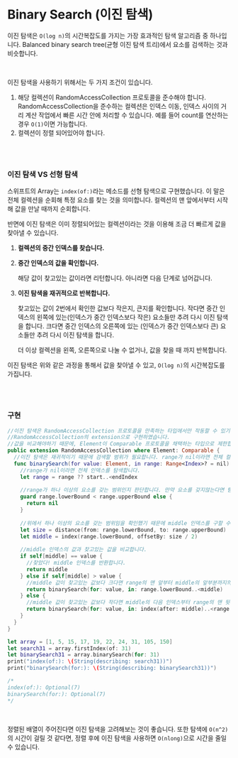 # Binary Search (이진 탐색)

이진 탐색은 `O(log n)`의 시간복잡도를 가지는 가장 효과적인 탐색 알고리즘 중 하나입니다. Balanced binary search tree(균형 이진 탐색 트리)에서 요소를 검색하는 것과 비슷합니다.

<br />

이진 탐색을 사용하기 위해서는 두 가지 조건이 있습니다.

1. 해당 컬렉션이 RandomAccessCollection 프로토콜을 준수해야 합니다. RandomAccessCollection을 준수하는 컬렉션은 인덱스 이동, 인덱스 사이의 거리 계산 작업에서 빠른 시간 안에 처리할 수 있습니다. 예를 들어 count를 연산하는 경우 `O(1)`이면 가능합니다.
2. 컬렉션이 정렬 되어있어야 합니다.

<br />

<br />



### 이진 탐색 VS 선형 탐색

스위프트의 Array는 `index(of:)`라는 메소드를 선형 탐색으로 구현했습니다. 이 말은 전체 컬렉션을 순회해 특정 요소를 찾는 것을 의미합니다. 컬렉션의 맨 앞에서부터 시작해 값을 만날 때까지 순회합니다.

반면에 이진 탐색은 이미 정렬되어있는 컬렉션이라는 것을 이용해 조금 더 빠르게 값을 찾아낼 수 있습니다. 

1. **컬렉션의 중간 인덱스를 찾습니다.**

2. **중간 인덱스의 값을 확인합니다.**

   해당 값이 찾고있는 값이라면 리턴합니다. 아니라면 다음 단계로 넘어갑니다.

3. **이진 탐색을 재귀적으로 반복합니다.**

   찾고있는 값이 2번에서 확인한 값보다 작은지, 큰지를 확인합니다. 작다면 중간 인덱스의 왼쪽에 있는(인덱스가 중간 인덱스보다 작은) 요소들만 추려 다시 이진 탐색을 합니다. 크다면 중간 인덱스의 오른쪽에 있는 (인덱스가 중간 인덱스보다 큰) 요소들만 추려 다시 이진 탐색을 합니다.

   더 이상 컬렉션을 왼쪽, 오른쪽으로 나눌 수 없거나, 값을 찾을 때 까지 반복합니다.

이진 탐색은 위와 같은 과정을 통해서 값을 찾아낼 수 있고,  `O(log n)`의 시간복잡도를 가집니다.

<br />

<br />





### 구현

```swift
//이진 탐색은 RandomAccessCollection 프로토콜을 만족하는 타입에서만 작동할 수 있기 때문에
//RandomAccessCollection의 extension으로 구현하였습니다.
//값을 비교해야하기 때문에, Element이 Comparable 프로토콜을 채택하는 타입으로 제한합니다.
public extension RandomAccessCollection where Element: Comparable {
  //이진 탐색은 재귀적이기 때문에 검색할 범위가 필요합니다. range가 nil이라면 전체 컬렉션을 탐색합니다.
  func binarySearch(for value: Element, in range: Range<Index>? = nil) -> Index? {
    //range가 nil이라면 전체 인덱스를 탐색합니다.
    let range = range ?? start..<endIndex
    
    //range가 하나 이상의 요소를 갖는 범위인지 판단합니다. 만약 요소를 갖지않는다면 탐색 실패로 nil을 반환합니다.
    guard range.lowerBound < range.upperBound else {
      return nil
    }
    
    //위에서 하나 이상의 요소를 갖는 범위임을 확인했기 때문에 middle 인덱스를 구할 수 있습니다.
    let size = distance(from: range.lowerBound, to: range.upperBound)
    let middle = index(range.lowerBound, offsetBy: size / 2)
    
    //middle 인덱스의 값과 찾고있는 값을 비교합니다.
    if self[middle] == value {
      //찾았다! middle 인덱스를 반환합니다.
      return middle
    } else if self[middle] > value {
      //middle 값이 찾고있는 값보다 크다면 range의 맨 앞부터 middle의 앞부분까지의 범위를 다시 이진탐색을 합니다.
      return binarySearch(for: value, in: range.lowerBound..<middle)
    } else {
      //middle 값이 찾고있는 값보다 작다면 middle의 다음 인덱스부터 range의 맨 뒷부분까지의 범위를 다시 이진탐색 합니다.
      return binarySearch(for: value, in: index(after: middle)..<range.upperBound)
    }
  }
}

let array = [1, 5, 15, 17, 19, 22, 24, 31, 105, 150]
let search31 = array.firstIndex(of: 31)
let binarySearch31 = array.binarySearch(for: 31)
print("index(of:): \(String(describing: search31))")
print("binarySearch(for:): \(String(describing: binarySearch31))")

/*
index(of:): Optional(7)
binarySearch(for:): Optional(7)
*/
```

<br />



정렬된 배열이 주어진다면 이진 탐색을 고려해보는 것이 좋습니다. 또한 탐색에 `O(n^2)`의 시간이 걸릴 것 같다면, 정렬 후에 이진 탐색을 사용하면 `O(nlong)`으로 시간을 줄일 수 있습니다.



